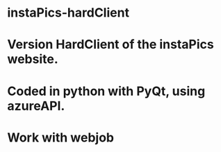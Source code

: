 # instaPics-hardClient
# Version HardClient of the instaPics website. 
# Coded in python with PyQt, using azureAPI.
# Work with webjob
